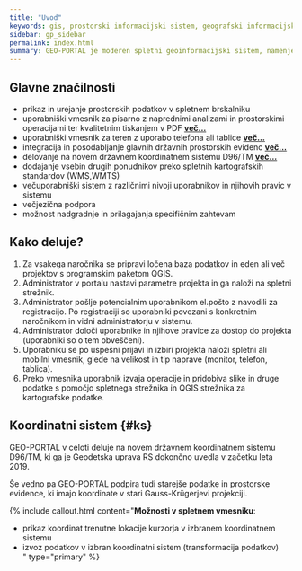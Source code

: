 ```yaml
---
title: "Uvod"
keywords: gis, prostorski informacijski sistem, geografski informacijski sistem, značilnosti, koordinatni sistem, postopek
sidebar: gp_sidebar
permalink: index.html
summary: GEO-PORTAL je moderen spletni geoinformacijski sistem, namenjen podjetjem, javnim ustanovam in drugim organizacijam, za delo s prostorskimi podatki v pisarni in na terenu.
---
```


## Glavne značilnosti

- prikaz in urejanje prostorskih podatkov v spletnem brskalniku
- uporabniški vmesnik za pisarno z naprednimi analizami in prostorskimi operacijami ter kvalitetnim tiskanjem v PDF **[več...](gp_sklopi.html#2-spletni-vmesnik)**
- uporabniški vmesnik za teren z uporabo telefona ali tablice **[več...](gp_sklopi.html#3-mobilni-vmesnik)**
- integracija in posodabljanje glavnih državnih prostorskih evidenc **[več...](gp_podatki.html)**
- delovanje na novem državnem koordinatnem sistemu D96/TM **[več...](#ks)**
- dodajanje vsebin drugih ponudnikov preko spletnih kartografskih standardov (WMS,WMTS)
- večuporabniški sistem z različnimi nivoji uporabnikov in njihovih pravic v sistemu
- večjezična podpora
- možnost nadgradnje in prilagajanja specifičnim zahtevam

## Kako deluje?

1. Za vsakega naročnika se pripravi ločena baza podatkov in eden ali več projektov s programskim paketom QGIS.
1. Administrator v portalu nastavi parametre projekta in ga naloži na spletni strežnik.
1. Administrator pošlje potencialnim uporabnikom el.pošto z navodili za registracijo. Po registraciji so uporabniki povezani s konkretnim naročnikom in vidni administratorju v sistemu. 
1. Administrator določi uporabnike in njihove pravice za dostop do projekta (uporabniki so o tem obveščeni).
1. Uporabniku se po uspešni prijavi in izbiri projekta naloži spletni ali mobilni vmesnik, glede na velikost in tip naprave (monitor, telefon, tablica).
1. Preko vmesnika uporabnik izvaja operacije in pridobiva slike in druge podatke s pomočjo spletnega strežnika in QGIS strežnika za kartografske podatke.

## Koordinatni sistem {#ks}

GEO-PORTAL v celoti deluje na novem državnem koordinatnem sistemu D96/TM, ki ga je Geodetska uprava RS dokončno uvedla v začetku
leta 2019. 

Še vedno pa GEO-PORTAL podpira tudi starejše podatke in prostorske evidence, ki imajo koordinate v stari Gauss-Krügerjevi projekciji.

{% include callout.html content="**Možnosti v spletnem vmesniku**:<br/>
- prikaz koordinat trenutne lokacije kurzorja v izbranem koordinatnem sistemu<br/>
- izvoz podatkov v izbran koordinatni sistem (transformacija podatkov)<br/>
" type="primary" %} 